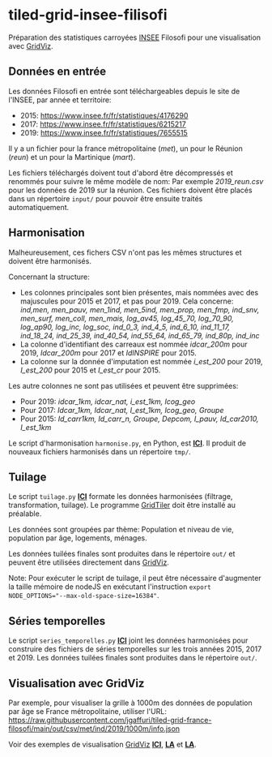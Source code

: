 # tiled-grid-insee-filisofi
Préparation des statistiques carroyées [INSEE](https://www.insee.fr) Filosofi pour une visualisation avec [GridViz](https://github.com/eurostat/gridviz/).

## Données en entrée

Les données Filosofi en entrée sont téléchargeables depuis le site de l'INSEE, par année et territoire:
- 2015: https://www.insee.fr/fr/statistiques/4176290
- 2017: https://www.insee.fr/fr/statistiques/6215217
- 2019: https://www.insee.fr/fr/statistiques/7655515

Il y a un fichier pour la france métropolitaine (*met*), un pour le Réunion (*reun*) et un pour la Martinique (*mart*).

Les fichiers téléchargés doivent tout d'abord être décompressés et renommés pour suivre le même modèle de nom: Par exemple *2019_reun.csv* pour les données de 2019 sur la réunion. Ces fichiers doivent être placés dans un répertoire `input/` pour pouvoir être ensuite traités automatiquement.

## Harmonisation

Malheureusement, ces fichers CSV n'ont pas les mêmes structures et doivent être harmonisés.

Concernant la structure:
- Les colonnes principales sont bien présentes, mais nommées avec des majuscules pour 2015 et 2017, et pas pour 2019. Cela concerne: *ind,men, men_pauv, men_1ind, men_5ind, men_prop, men_fmp, ind_snv, men_surf, men_coll, men_mais, log_av45, log_45_70, log_70_90, log_ap90, log_inc, log_soc, ind_0_3, ind_4_5, ind_6_10, ind_11_17, ind_18_24, ind_25_39, ind_40_54, ind_55_64, ind_65_79, ind_80p, ind_inc* 
- La colonne d'identifiant des carreaux est nommée *idcar_200m* pour 2019, *Idcar_200m* pour 2017 et *IdINSPIRE* pour 2015.
- La colonne sur la donnée d'imputation est nommée *i_est_200* pour 2019, *I_est_200* pour 2015 et *I_est_cr* pour 2015.

Les autre colonnes ne sont pas utilisées et peuvent être supprimées:
- Pour 2019: *idcar_1km, idcar_nat, i_est_1km, lcog_geo*
- Pour 2017: *Idcar_1km, Idcar_nat, I_est_1km, lcog_geo, Groupe*
- Pour 2015: *Id_carr1km, Id_carr_n, Groupe, Depcom, I_pauv, Id_car2010, I_est_1km*

Le script d'harmonisation `harmonise.py`, en Python, est [**ICI**](/src/harmonise.py). Il produit de nouveaux fichiers harmonisés dans un répertoire `tmp/`.

## Tuilage

Le script `tuilage.py` [**ICI**](/src/tuilage.py) formate les données harmonisées (filtrage, transformation, tuilage). Le programme [GridTiler](https://github.com/eurostat/gridtiler#installation) doit être installé au préalable.

Les données sont groupées par thème: Population et niveau de vie, population par âge, logements, ménages.

Les données tuilées finales sont produites dans le répertoire `out/` et peuvent être utilisées directement dans [GridViz](https://github.com/eurostat/gridviz/).

Note: Pour exécuter le script de tuilage, il peut être nécessaire d'augmenter la taille mémoire de nodeJS en exécutant l'instruction `export NODE_OPTIONS="--max-old-space-size=16384"`.

## Séries temporelles

Le script `series_temporelles.py` [**ICI**](/src/series_temporelles.py) joint les données harmonisées pour construire des fichiers de séries temporelles sur les trois années 2015, 2017 et 2019. Les données tuilées finales sont produites dans le répertoire `out/`.

## Visualisation avec GridViz

Par exemple, pour visualiser la grille à 1000m des données de population par âge se France métropolitaine, utiliser l'URL: https://raw.githubusercontent.com/jgaffuri/tiled-grid-france-filosofi/main/out/csv/met/ind/2019/1000m/info.json

Voir des exemples de visualisation [GridViz](https://github.com/eurostat/gridviz/) [**ICI**](https://eurostat.github.io/gridviz/examples/FR.html), [**LA**](https://eurostat.github.io/gridviz/examples/FR_pop.html) et [**LA**](https://eurostat.github.io/gridviz/examples/FR_income.html). 
